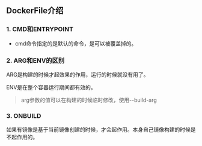 ## DockerFile介绍

### 1. CMD和ENTRYPOINT

- cmd命令指定的是默认的命令，是可以被覆盖掉的。



### 2. ARG和ENV的区别

ARG是构建的时候才起效果的作用，运行的时候就没有用了。

ENV是在整个容器运行期间都有效的。

> arg参数的值可以在构建的时候临时修改，使用--build-arg





### 3. ONBUILD

如果有镜像是基于当前镜像创建的时候，才会起作用。本身自己镜像构建的时候是不起作用的。